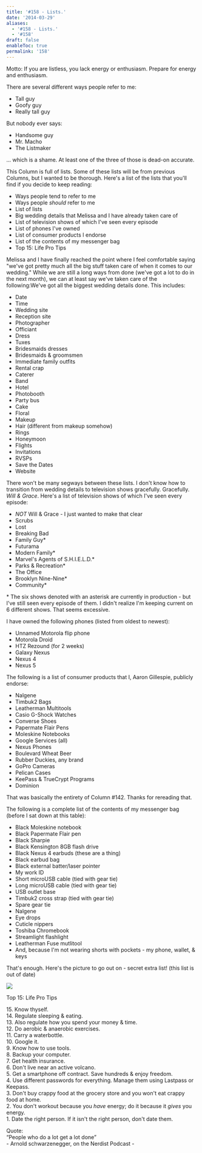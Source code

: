 ```yaml
---
title: '#158 - Lists.'
date: '2014-03-29'
aliases:
  - '#158 - Lists.'
  - '#158'
draft: false
enableToc: true
permalink: '158'
---
```


Motto: If you are listless, you lack energy or enthusiasm. Prepare for energy and enthusiasm.

  
There are several different ways people refer to me:

* Tall guy
* Goofy guy
* Really tall guy

But nobody ever says:

* Handsome guy
* Mr. Macho
* The Listmaker

... which is a shame. At least one of the three of those is dead-on accurate.

  
This Column is full of lists. Some of these lists will be from previous Columns, but I wanted to be thorough. Here's a list of the lists that you'll find if you decide to keep reading:

* Ways people tend to refer to me
* Ways people _should_ refer to me
* List of lists
* Big wedding details that Melissa and I have already taken care of
* List of television shows of which I've seen every episode
* List of phones I've owned
* List of consumer products I endorse
* List of the contents of my messenger bag
* Top 15: Life Pro Tips

Melissa and I have finally reached the point where I feel comfortable saying "we've got pretty much all the big stuff taken care of when it comes to our wedding." While we are still a long ways from done (we've got a lot to do in the next month), we can at least say we've taken care of the following:We've got all the biggest wedding details done. This includes:

* Date
* Time
* Wedding site
* Reception site
* Photographer
* Officiant
* Dress
* Tuxes
* Bridesmaids dresses
* Bridesmaids & groomsmen
* Immediate family outfits
* Rental crap
* Caterer
* Band
* Hotel
* Photobooth
* Party bus
* Cake
* Floral
* Makeup
* Hair (different from makeup somehow)
* Rings
* Honeymoon
* Flights
* Invitations
* RVSPs
* Save the Dates
* Website

There won't be many segways between these lists. I don't know how to transition from wedding details to television shows gracefully. Gracefully. _Will & Grace_. Here's a list of television shows of which I've seen every episode:

* _NOT_ Will & Grace - I just wanted to make that clear
* Scrubs
* Lost
* Breaking Bad
* Family Guy\*
* Futurama
* Modern Family\*
* Marvel's Agents of S.H.I.E.L.D.\*
* Parks & Recreation\*
* The Office
* Brooklyn Nine-Nine\*
* Community\*

\* The six shows denoted with an asterisk are currently in production - but I've still seen every episode of them. I didn't realize I'm keeping current on 6 different shows. That seems excessive.

  
I have owned the following phones (listed from oldest to newest):

* Unnamed Motorola flip phone
* Motorola Droid
* HTZ Rezound (for 2 weeks)
* Galaxy Nexus
* Nexus 4
* Nexus 5

The following is a list of consumer products that I, Aaron Gillespie, publicly endorse:

  
* Nalgene
* Timbuk2 Bags
* Leatherman Multitools
* Casio G-Shock Watches
* Converse Shoes
* Papermate Flair Pens
* Moleskine Notebooks
* Google Services (all)
* Nexus Phones
* Boulevard Wheat Beer
* Rubber Duckies, any brand
* GoPro Cameras
* Pelican Cases
* KeePass & TrueCrypt Programs
* Dominion

That was basically the entirety of Column #142\. Thanks for rereading that.

  
The following is a complete list of the contents of my messenger bag (before I sat down at this table):

* Black Moleskine notebook
* Black Papermate Flair pen
* Black Sharpie
* Black Kensington 8GB flash drive
* Black Nexus 4 earbuds (these are a thing)
* Black earbud bag
* Black external batter/laser pointer
* My work ID
* Short microUSB cable (tied with gear tie)
* Long microUSB cable (tied with gear tie)
* USB outlet base
* Timbuk2 cross strap (tied with gear tie)
* Spare gear tie
* Nalgene
* Eye drops
* Cuticle nippers
* Toshiba Chromebook
* Streamlight flashlight
* Leatherman Fuse mutlitool
* And, because I'm not wearing shorts with pockets - my phone, wallet, & keys

That's enough. Here's the picture to go out on - secret extra list! (this list is out of date)

  
[![](assets/158-1.jpg)](http://1.bp.blogspot.com/-TsjpcSAU7hs/Uzct5jKSYpI/AAAAAAABK9s/-g2Pk3%5Fao8E/s1600/Mar+29,+2014+3:32:33+PM.jpg)

  
Top 15: Life Pro Tips

15\. Know thyself.  
14\. Regulate sleeping & eating.  
13\. Also regulate how you spend your money & time.  
12\. Do aerobic & anaerobic exercises.  
11\. Carry a waterbottle.  
10\. Google it.  
9\. Know how to use tools.  
8\. Backup your computer.  
7\. Get health insurance.  
6\. Don't live near an active volcano.  
5\. Get a smartphone off contract. Save hundreds & enjoy freedom.  
4\. Use different passwords for everything. Manage them using Lastpass or Keepass.  
3\. Don't buy crappy food at the grocery store and you won't eat crappy food at home.   
2\. You don't workout because you _have_ energy; do it because it _gives_ you energy.  
1\. Date the right person. If it isn't the right person, don't date them.  
  
Quote:   
“People who do a lot get a lot done”  
\- Arnold schwarzenegger, on the Nerdist Podcast -
